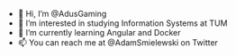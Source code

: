 - 👋 Hi, I’m @AdusGaming
- 👀 I’m interested in studying Information Systems at TUM
- 🌱 I’m currently learning Angular and Docker
- 📫 You can reach me at @AdamSmielewski on Twitter

<!---
AdusGaming/AdusGaming is a ✨ special ✨ repository because its `README.md` (this file) appears on your GitHub profile.
You can click the Preview link to take a look at your changes.
--->
